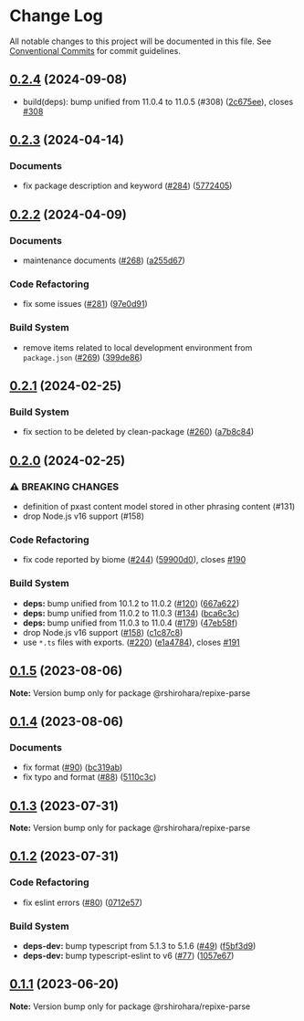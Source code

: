 # Change Log

All notable changes to this project will be documented in this file.
See [Conventional Commits](https://conventionalcommits.org) for commit guidelines.

## [0.2.4](https://github.com/RShirohara/unified-webnovel/compare/@rshirohara/repixe-parse@0.2.3...@rshirohara/repixe-parse@0.2.4) (2024-09-08)

* build(deps): bump unified from 11.0.4 to 11.0.5 (#308) ([2c675ee](https://github.com/RShirohara/unified-webnovel/commit/2c675ee)), closes [#308](https://github.com/RShirohara/unified-webnovel/issues/308)

## [0.2.3](https://github.com/RShirohara/unified-webnovel/compare/@rshirohara/repixe-parse@0.2.2...@rshirohara/repixe-parse@0.2.3) (2024-04-14)

### Documents

* fix package description and keyword ([#284](https://github.com/RShirohara/unified-webnovel/issues/284)) ([5772405](https://github.com/RShirohara/unified-webnovel/commit/5772405051d050e8e7a6f9fbf2e03c6b88304e54))

## [0.2.2](https://github.com/RShirohara/unified-webnovel/compare/@rshirohara/repixe-parse@0.2.1...@rshirohara/repixe-parse@0.2.2) (2024-04-09)

### Documents

* maintenance documents ([#268](https://github.com/RShirohara/unified-webnovel/issues/268)) ([a255d67](https://github.com/RShirohara/unified-webnovel/commit/a255d67a6bf5e94af9d5daf0d62c074bc0d6a5e3))

### Code Refactoring

* fix some issues ([#281](https://github.com/RShirohara/unified-webnovel/issues/281)) ([97e0d91](https://github.com/RShirohara/unified-webnovel/commit/97e0d9136b0e310dedad44e581ba70eea6d23e30))

### Build System

* remove items related to local development environment from `package.json` ([#269](https://github.com/RShirohara/unified-webnovel/issues/269)) ([399de86](https://github.com/RShirohara/unified-webnovel/commit/399de869f96a624d023e574e94a83754261b03a2))

## [0.2.1](https://github.com/RShirohara/unified-webnovel/compare/@rshirohara/repixe-parse@0.2.0...@rshirohara/repixe-parse@0.2.1) (2024-02-25)

### Build System

* fix section to be deleted by clean-package ([#260](https://github.com/RShirohara/unified-webnovel/issues/260)) ([a7b8c84](https://github.com/RShirohara/unified-webnovel/commit/a7b8c840872ac99be29995da743100d7be68281a))

## [0.2.0](https://github.com/RShirohara/unified-webnovel/compare/@rshirohara/repixe-parse@0.1.5...@rshirohara/repixe-parse@0.2.0) (2024-02-25)

### ⚠ BREAKING CHANGES

* definition of pxast content model stored in other phrasing content (#131)
* drop Node.js v16 support (#158)

### Code Refactoring

* fix code reported by biome ([#244](https://github.com/RShirohara/unified-webnovel/issues/244)) ([59900d0](https://github.com/RShirohara/unified-webnovel/commit/59900d08e01e4d6ce25cdb5da2e5ab85b18e8129)), closes [#190](https://github.com/RShirohara/unified-webnovel/issues/190)

### Build System

* **deps:** bump unified from 10.1.2 to 11.0.2 ([#120](https://github.com/RShirohara/unified-webnovel/issues/120)) ([667a622](https://github.com/RShirohara/unified-webnovel/commit/667a622f090052bc3ba6242a35b353b2cb80bca9))
* **deps:** bump unified from 11.0.2 to 11.0.3 ([#134](https://github.com/RShirohara/unified-webnovel/issues/134)) ([bca6c3c](https://github.com/RShirohara/unified-webnovel/commit/bca6c3c31fe473160d726a6e9f0c74fcc6526cc7))
* **deps:** bump unified from 11.0.3 to 11.0.4 ([#179](https://github.com/RShirohara/unified-webnovel/issues/179)) ([47eb58f](https://github.com/RShirohara/unified-webnovel/commit/47eb58f337a54ba6a91e684ce7efbef173dd2e88))
* drop Node.js v16 support ([#158](https://github.com/RShirohara/unified-webnovel/issues/158)) ([c1c87c8](https://github.com/RShirohara/unified-webnovel/commit/c1c87c89416c1a212e13d1b8efb494819e65a8f0))
* use `*.ts` files with exports. ([#220](https://github.com/RShirohara/unified-webnovel/issues/220)) ([e1a4784](https://github.com/RShirohara/unified-webnovel/commit/e1a478402b68331636da1fc9c46cb9274004ba87)), closes [#191](https://github.com/RShirohara/unified-webnovel/issues/191)

## [0.1.5](https://github.com/RShirohara/unified-webnovel/compare/@rshirohara/repixe-parse@0.1.4...@rshirohara/repixe-parse@0.1.5) (2023-08-06)

**Note:** Version bump only for package @rshirohara/repixe-parse

## [0.1.4](https://github.com/RShirohara/unified-webnovel/compare/@rshirohara/repixe-parse@0.1.3...@rshirohara/repixe-parse@0.1.4) (2023-08-06)

### Documents

* fix format ([#90](https://github.com/RShirohara/unified-webnovel/issues/90)) ([bc319ab](https://github.com/RShirohara/unified-webnovel/commit/bc319ab1cee362593f36fb2b823aa73d169c23c5))
* fix typo and format ([#88](https://github.com/RShirohara/unified-webnovel/issues/88)) ([5110c3c](https://github.com/RShirohara/unified-webnovel/commit/5110c3cc0c175a3efccfe5b857f7ef3016fa802c))

## [0.1.3](https://github.com/RShirohara/unified-webnovel/compare/@rshirohara/repixe-parse@0.1.2...@rshirohara/repixe-parse@0.1.3) (2023-07-31)

**Note:** Version bump only for package @rshirohara/repixe-parse

## [0.1.2](https://github.com/RShirohara/unified-webnovel/compare/@rshirohara/repixe-parse@0.1.1...@rshirohara/repixe-parse@0.1.2) (2023-07-31)

### Code Refactoring

* fix eslint errors ([#80](https://github.com/RShirohara/unified-webnovel/issues/80)) ([0712e57](https://github.com/RShirohara/unified-webnovel/commit/0712e5783d97f5ff044b22e575a85632feae3ffd))

### Build System

* **deps-dev:** bump typescript from 5.1.3 to 5.1.6 ([#49](https://github.com/RShirohara/unified-webnovel/issues/49)) ([f5bf3d9](https://github.com/RShirohara/unified-webnovel/commit/f5bf3d9ad316501e09d48b4df19f4da778c00567))
* **deps-dev:** bump typescript-eslint to v6 ([#77](https://github.com/RShirohara/unified-webnovel/issues/77)) ([1057e67](https://github.com/RShirohara/unified-webnovel/commit/1057e67b7430bf0fdf3bf75d7ea9615e48826ca4))

## [0.1.1](https://github.com/RShirohara/unified-webnovel/compare/@rshirohara/repixe-parse@0.1.0...@rshirohara/repixe-parse@0.1.1) (2023-06-20)

**Note:** Version bump only for package @rshirohara/repixe-parse
